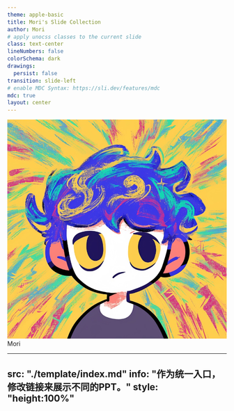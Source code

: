 ```yaml
---
theme: apple-basic
title: Mori's Slide Collection
author: Mori
# apply unocss classes to the current slide
class: text-center
lineNumbers: false
colorSchema: dark
drawings:
  persist: false
transition: slide-left
# enable MDC Syntax: https://sli.dev/features/mdc
mdc: true
layout: center
---
```


<img src="./public/assets/avatar.jpeg" class="mx-auto h-40 rounded"/>
Mori

---
src: "./template/index.md"
info: "作为统一入口，修改链接来展示不同的PPT。"
style: "height:100%"
---

